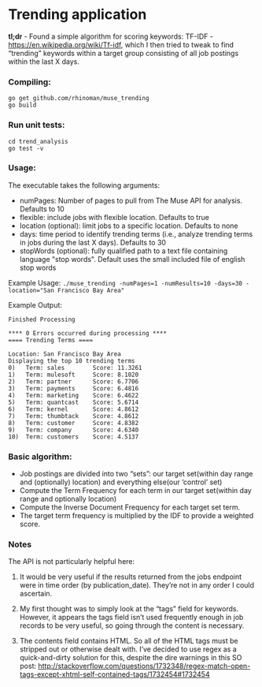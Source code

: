 Trending application
====================

**tl;dr** - Found a simple algorithm for scoring keywords: TF-IDF - https://en.wikipedia.org/wiki/Tf-idf, which I then tried to tweak to find “trending” keywords within a target group consisting of all job postings within the last X days.

### Compiling:

    go get github.com/rhinoman/muse_trending
    go build
    
### Run unit tests:
    
    cd trend_analysis
    go test -v

### Usage:
The executable takes the following arguments:
- numPages: Number of pages to pull from The Muse API for analysis. Defaults to 10
- flexible: include jobs with flexible location. Defaults to true
- location (optional): limit jobs to a specific location. Defaults to none
- days: time period to identify trending terms (i.e., analyze trending terms in jobs during the last X days).  Defaults to 30
- stopWords (optional): fully qualified path to a text file containing language "stop words".  Default uses the small included file of english stop words

Example Usage:
```./muse_trending -numPages=1 -numResults=10 -days=30 -location="San Francisco Bay Area" ```

Example Output:

    Finished Processing

    **** 0 Errors occurred during processing ****
    ==== Trending Terms ====

    Location: San Francisco Bay Area
    Displaying the top 10 trending terms
    0)   Term: sales        Score: 11.3261
    1)   Term: mulesoft     Score: 8.1020
    2)   Term: partner      Score: 6.7706
    3)   Term: payments     Score: 6.4816
    4)   Term: marketing    Score: 6.4622
    5)   Term: quantcast    Score: 5.6714
    6)   Term: kernel       Score: 4.8612
    7)   Term: thumbtack    Score: 4.8612
    8)   Term: customer     Score: 4.8382
    9)   Term: company      Score: 4.6340
    10)  Term: customers    Score: 4.5137

### Basic algorithm:
- Job postings are divided into two “sets”: our target set(within day range and (optionally) location) and everything else(our ‘control’ set)
- Compute the Term Frequency for each term in our target set(within day range and optionally location)
- Compute the Inverse Document Frequency for each target set term.
- The target term frequency is multiplied by the IDF to provide a weighted score.

### Notes
The API is not particularly helpful here:

1.	It would be very useful if the results returned from the jobs endpoint were in time order (by publication_date).  They’re not in any order I could ascertain.

2.	My first thought was to simply look at the “tags” field for keywords.  However, it appears the tags field isn’t used frequently enough in job records to be very useful, so going through the content is necessary.

3.	The contents field contains HTML.  So all of the HTML tags must be stripped out or otherwise dealt with.  I’ve decided to use regex as a quick-and-dirty solution for this, despite the dire warnings in this SO post: http://stackoverflow.com/questions/1732348/regex-match-open-tags-except-xhtml-self-contained-tags/1732454#1732454

